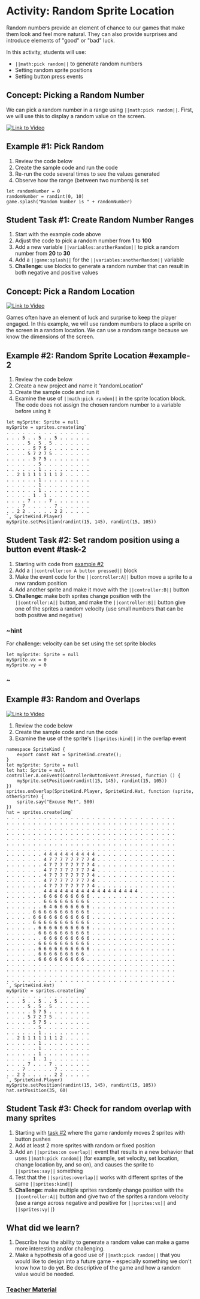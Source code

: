 # Activity: Random Sprite Location

Random numbers provide an element of chance to our games that make them look and feel more natural. They can also provide surprises and introduce elements of "good" or "bad" luck.

In this activity, students will use:
* ``||math:pick random||`` to generate random numbers
* Setting random sprite positions
* Setting button press events

## Concept: Picking a Random Number

We can pick a random number in a range using ``||math:pick random||``. First, we will use this to display a random value on the screen.

[![Link to Video](/static/thumbnail_play_video.png)](https://youtu.be/4B7mv_oLqRs)

## Example #1: Pick Random

1. Review the code below
2. Create the sample code and run the code
3. Re-run the code several times to see the values generated
4. Observe how the range (between two numbers) is set

```blocks
let randomNumber = 0
randomNumber = randint(0, 10)
game.splash("Random Number is " + randomNumber)
```

## Student Task #1: Create Random Number Ranges

1. Start with the example code above
2. Adjust the code to pick a random number from **1** to **100**
3. Add a new variable ``||variables:anotherRandom||`` to pick a random number from **20** to **30**
4. Add a ``||game:splash||`` for the ``||variables:anotherRandom||`` variable
5. **Challenge:** use blocks to generate a random number that can result in both negative and positive values

## Concept: Pick a Random Location

[![Link to Video](/static/thumbnail_play_video.png)](https://youtu.be/XFOD-QmW4io)

Games often have an element of luck and surprise to keep the player engaged. In this example, we will use random numbers to place a sprite on the screen in a random location. We can use a random range because we know the dimensions of the screen.

## Example #2: Random Sprite Location #example-2

1. Review the code below
2. Create a new project and name it “randomLocation”
3. Create the sample code and run it
4. Examine the use of ``||math:pick random||`` in the sprite location block. The code does not assign the chosen random number to a variable before using it

```blocks
let mySprite: Sprite = null
mySprite = sprites.create(img`
. . . . . . . . . . . . . . . .
. . . 5 . . 5 . . 5 . . . . . .
. . . . 5 . 5 . 5 . . . . . . .
. . . . . 5 7 5 . . . . . . . .
. . . . 5 7 2 7 5 . . . . . . .
. . . . . 5 7 5 . . . . . . . .
. . . . . . 5 . . . . . . . . .
. . . . . . 1 . . . . . . . . .
. . 2 1 1 1 1 1 1 1 2 . . . . .
. . . . . . 1 . . . . . . . . .
. . . . . . 1 . . . . . . . . .
. . . . . . 1 . . . . . . . . .
. . . . . 1 . 1 . . . . . . . .
. . . . 7 . . . 7 . . . . . . .
. . . 7 . . . . . 7 . . . . . .
. . 2 2 . . . . . 2 2 . . . . .
`, SpriteKind.Player)
mySprite.setPosition(randint(15, 145), randint(15, 105))
```

## Student Task #2: Set random position using a button event #task-2

1. Starting with code from [example #2](#example-2)
2. Add a ``||controller:on A button pressed||`` block
3. Make the event code for the ``||controller:A||`` button move a sprite to a new random position
4. Add another sprite and make it move with the ``||controller:B||`` button
5. **Challenge:** make both sprites change position with the ``||controller:A||`` button, and make the ``||controller:B||`` button give one of the sprites a random velocity (use small numbers that can be both positive and negative)

### ~hint

For challenge: velocity can be set using the set sprite blocks

```block
let mySprite: Sprite = null
mySprite.vx = 0
mySprite.vy = 0
```

### ~

## Example #3: Random and Overlaps

[![Link to Video](/static/thumbnail_play_video.png)](https://youtu.be/6KhZeuF4KLY)

1. Review the code below
2. Create the sample code and run the code
3. Examine the use of the sprite's ``||sprites:kind||`` in the overlap event

```blocks
namespace SpriteKind {
    export const Hat = SpriteKind.create();
}
let mySprite: Sprite = null
let hat: Sprite = null
controller.A.onEvent(ControllerButtonEvent.Pressed, function () {
    mySprite.setPosition(randint(15, 145), randint(15, 105))
})
sprites.onOverlap(SpriteKind.Player, SpriteKind.Hat, function (sprite, otherSprite) {
    sprite.say("Excuse Me!", 500)
})
hat = sprites.create(img`
. . . . . . . . . . . . . . . . . . . . . . . . . . . . . . . .
. . . . . . . . . . . . . . . . . . . . . . . . . . . . . . . .
. . . . . . . . . . . . . . . . . . . . . . . . . . . . . . . .
. . . . . . . . . . . . . . . . . . . . . . . . . . . . . . . .
. . . . . . . . . . . . . . . . . . . . . . . . . . . . . . . .
. . . . . . . . . . . . . . . . . . . . . . . . . . . . . . . .
. . . . . . . . . . . . . . . . . . . . . . . . . . . . . . . .
. . . . . . . 4 4 4 4 4 4 4 4 4 4 . . . . . . . . . . . . . . .
. . . . . . . 4 7 7 7 7 7 7 7 7 4 . . . . . . . . . . . . . . .
. . . . . . . 4 7 7 7 7 7 7 7 7 4 . . . . . . . . . . . . . . .
. . . . . . . 4 7 7 7 7 7 7 7 7 4 . . . . . . . . . . . . . . .
. . . . . . . 4 7 7 7 7 7 7 7 7 4 . . . . . . . . . . . . . . .
. . . . . . . 4 7 7 7 7 7 7 7 7 4 . . . . . . . . . . . . . . .
. . . . . . . 4 7 7 7 7 7 7 7 7 4 . . . . . . . . . . . . . . .
. . . . . . . 4 4 4 4 4 4 4 4 4 4 4 4 4 4 4 4 4 4 . . . . . . .
. . . . . . . 6 6 6 6 6 6 6 6 6 . . . . . . . . . . . . . . . .
. . . . . . . 6 6 6 6 6 6 6 6 6 . . . . . . . . . . . . . . . .
. . . . . . . 6 4 6 6 6 6 6 6 6 . . . . . . . . . . . . . . . .
. . . . . 6 6 6 6 6 6 6 6 6 6 6 . . . . . . . . . . . . . . . .
. . . . . 6 6 6 6 6 6 6 6 6 6 6 . . . . . . . . . . . . . . . .
. . . . . 6 6 6 6 6 6 6 6 6 6 6 . . . . . . . . . . . . . . . .
. . . . . . 6 6 6 6 6 6 6 6 6 6 . . . . . . . . . . . . . . . .
. . . . . . 6 6 6 6 6 6 6 6 6 6 . . . . . . . . . . . . . . . .
. . . . . . . 6 6 6 6 6 6 6 6 6 . . . . . . . . . . . . . . . .
. . . . . . 6 6 6 6 6 6 6 6 6 6 . . . . . . . . . . . . . . . .
. . . . . . 6 6 6 6 6 6 6 6 6 6 . . . . . . . . . . . . . . . .
. . . . . . 6 6 6 6 6 6 6 6 6 . . . . . . . . . . . . . . . . .
. . . . . . 6 6 6 6 6 6 6 6 6 . . . . . . . . . . . . . . . . .
. . . . . . . . . . . . . . . . . . . . . . . . . . . . . . . .
. . . . . . . . . . . . . . . . . . . . . . . . . . . . . . . .
. . . . . . . . . . . . . . . . . . . . . . . . . . . . . . . .
. . . . . . . . . . . . . . . . . . . . . . . . . . . . . . . .
`, SpriteKind.Hat)
mySprite = sprites.create(img`
. . . . . . . . . . . . . . . .
. . . 5 . . 5 . . 5 . . . . . .
. . . . 5 . 5 . 5 . . . . . . .
. . . . . 5 7 5 . . . . . . . .
. . . . 5 7 2 7 5 . . . . . . .
. . . . . 5 7 5 . . . . . . . .
. . . . . . 5 . . . . . . . . .
. . . . . . 1 . . . . . . . . .
. . 2 1 1 1 1 1 1 1 2 . . . . .
. . . . . . 1 . . . . . . . . .
. . . . . . 1 . . . . . . . . .
. . . . . . 1 . . . . . . . . .
. . . . . 1 . 1 . . . . . . . .
. . . . 7 . . . 7 . . . . . . .
. . . 7 . . . . . 7 . . . . . .
. . 2 2 . . . . . 2 2 . . . . .
`, SpriteKind.Player)
mySprite.setPosition(randint(15, 145), randint(15, 105))
hat.setPosition(35, 60)
```

## Student Task #3: Check for random overlap with many sprites

1. Starting with [task #2](#task-2) where the game randomly moves 2 sprites with button pushes
2. Add at least 2 more sprites with random or fixed position
3. Add an ``||sprites:on overlap||`` event that results in a new behavior that uses ``||math:pick random||`` (for example, set velocity, set location, change location by, and so on), and causes the sprite to ``||sprites:say||`` something
4. Test that the ``||sprites:overlap||`` works with different sprites of the same ``||sprites:kind||``
5. **Challenge:** make multiple sprites randomly change position with the ``||controller:A||`` button and give two of the sprites a random velocity (use a range across negative and positive for ``||sprites:vx||`` and ``||sprites:vy||``)

## What did we learn?

1. Describe how the ability to generate a random value can make a game more interesting and/or challenging.
2. Make a hypothesis of a good use of ``||math:pick random||`` that you would like to design into a future game - especially something we don't know how to do yet. Be descriptive of the game and how a random value would be needed.

### [Teacher Material](/courses/csintro1/about/teachers)
